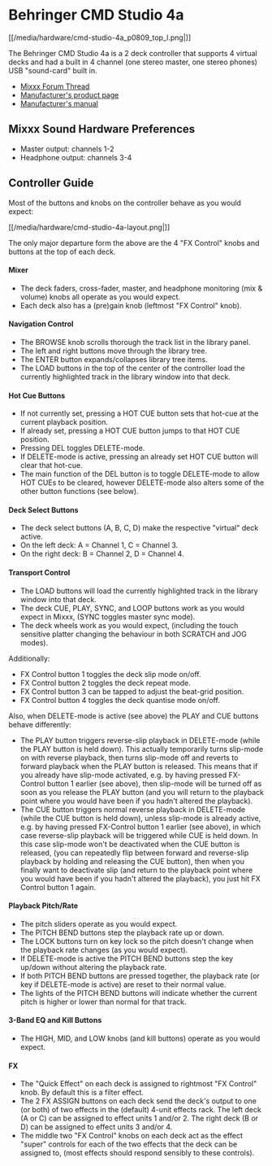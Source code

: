 # Behringer CMD Studio 4a

[[/media/hardware/cmd-studio-4a_p0809_top_l.png|]]

The Behringer CMD Studio 4a is a 2 deck controller that supports 4
virtual decks and had a built in 4 channel (one stereo master, one
stereo phones) USB "sound-card" built in.

  - [Mixxx Forum
    Thread](http://www.mixxx.org/forums/viewtopic.php?f=7&t=7868)
  - [Manufacturer's product
    page](http://www.music-group.com/Categories/Behringer/Computer-Audio/DJ-Controllers/CMD-STUDIO-4a/p/P0809/Features)
  - [Manufacturer's
    manual](https://media.music-group.com/media/PLM/data/docs/P0809/CMD-STUDIO-4A_QSG_WW.pdf)

## Mixxx Sound Hardware Preferences

  - Master output: channels 1-2
  - Headphone output: channels 3-4

## Controller Guide

Most of the buttons and knobs on the controller behave as you would
expect:

[[/media/hardware/cmd-studio-4a-layout.png|]]

The only major departure form the above are the 4 "FX Control" knobs and
buttons at the top of each deck.

#### Mixer

  - The deck faders, cross-fader, master, and headphone monitoring (mix
    & volume) knobs all operate as you would expect.
  - Each deck also has a (pre)gain knob (leftmost "FX Control" knob).

#### Navigation Control

  - The BROWSE knob scrolls thorough the track list in the library
    panel.
  - The left and right buttons move through the library tree.
  - The ENTER button expands/collapses library tree items.
  - The LOAD buttons in the top of the center of the controller load the
    currently highlighted track in the library window into that deck.

#### Hot Cue Buttons

  - If not currently set, pressing a HOT CUE button sets that hot-cue at
    the current playback position.
  - If already set, pressing a HOT CUE button jumps to that HOT CUE
    position.
  - Pressing DEL toggles DELETE-mode.
  - If DELETE-mode is active, pressing an already set HOT CUE button
    will clear that hot-cue. 
  - The main function of the DEL button is to toggle DELETE-mode to
    allow HOT CUEs to be cleared, however DELETE-mode also alters some
    of the other button functions (see below).

#### Deck Select Buttons

  - The deck select buttons (A, B, C, D) make the respective "virtual"
    deck active.
  - On the left deck: A = Channel 1, C = Channel 3.
  - On the right deck: B = Channel 2, D = Channel 4.

#### Transport Control

  - The LOAD buttons will load the currently highlighted track in the
    library window into that deck.
  - The deck CUE, PLAY, SYNC, and LOOP buttons work as you would expect
    in Mixxx, (SYNC toggles master sync mode).
  - The deck wheels work as you would expect, (including the touch
    sensitive platter changing the behaviour in both SCRATCH and JOG
    modes).

Additionally:

  - FX Control button 1 toggles the deck slip mode on/off.
  - FX Control button 2 toggles the deck repeat mode.
  - FX Control button 3 can be tapped to adjust the beat-grid position.
  - FX Control button 4 toggles the deck quantise mode on/off.

Also, when DELETE-mode is active (see above) the PLAY and CUE buttons
behave differently:

  - The PLAY button triggers reverse-slip playback in DELETE-mode (while
    the PLAY button is held down). This actually temporarily turns
    slip-mode on with reverse playback, then turns slip-mode off and
    reverts to forward playback when the PLAY button is released. This
    means that if you already have slip-mode activated, e.g. by having
    pressed FX-Control button 1 earlier (see above), then slip-mode will
    be turned off as soon as you release the PLAY button (and you will
    return to the playback point where you would have been if you hadn't
    altered the playback).
  - The CUE button triggers normal reverse playback in DELETE-mode
    (while the CUE button is held down), unless slip-mode is already
    active, e.g. by having pressed FX-Control button 1 earlier (see
    above), in which case reverse-slip playback will be triggered while
    CUE is held down. In this case slip-mode won't be deactivated when
    the CUE button is released, (you can repeatedly flip between forward
    and reverse-slip playback by holding and releasing the CUE button),
    then when you finally want to deactivate slip (and return to the
    playback point where you would have been if you hadn't altered the
    playback), you just hit FX Control button 1 again.

#### Playback Pitch/Rate

  - The pitch sliders operate as you would expect.
  - The PITCH BEND buttons step the playback rate up or down.
  - The LOCK buttons turn on key lock so the pitch doesn't change when
    the playback rate changes (as you would expect).
  - If DELETE-mode is active the PITCH BEND buttons step the key up/down
    without altering the playback rate.
  - If both PITCH BEND buttons are pressed together, the playback rate
    (or key if DELETE-mode is active) are reset to their normal value.
  - The lights of the PITCH BEND buttons will indicate whether the
    current pitch is higher or lower than normal for that track.

#### 3-Band EQ and Kill Buttons

  - The HIGH, MID, and LOW knobs (and kill buttons) operate as you would
    expect.

#### FX

  - The "Quick Effect" on each deck is assigned to rightmost "FX
    Control" knob. By default this is a filter effect.
  - The 2 FX ASSIGN buttons on each deck send the deck's output to one
    (or both) of two effects in the (default) 4-unit effects rack. The
    left deck (A or C) can be assigned to effect units 1 and/or 2. The
    right deck (B or D) can be assigned to effect units 3 and/or 4.
  - The middle two "FX Control" knobs on each deck act as the effect
    "super" controls for each of the two effects that the deck can be
    assigned to, (most effects should respond sensibly to these
    controls).
